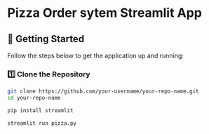# Pizza Order sytem Streamlit App

## 🚀 Getting Started

Follow the steps below to get the application up and running:

### 1️⃣ Clone the Repository
```bash
git clone https://github.com/your-username/your-repo-name.git
cd your-repo-name

pip install streamlit

streamlit run pizza.py
